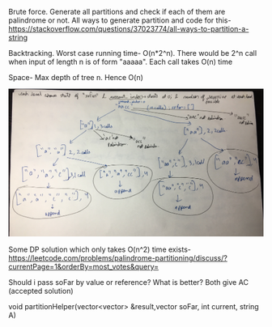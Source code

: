 Brute force.
Generate all partitions and check if each of them are palindrome or not.
All ways to generate partition and code for this-
https://stackoverflow.com/questions/37023774/all-ways-to-partition-a-string


Backtracking.
Worst case running time- O(n*2^n). There would be 2^n call when input of length n is of form "aaaaa". Each call takes O(n) time

Space- Max depth of tree n. Hence O(n)

![](sol1.jpg)


Some DP solution which only takes O(n^2) time exists-
https://leetcode.com/problems/palindrome-partitioning/discuss/?currentPage=1&orderBy=most_votes&query=


Should i pass soFar by value or reference? What is better? Both give AC (accepted solution)

void partitionHelper(vector<vector<string>> &result,vector<string> soFar, int current, string A)

